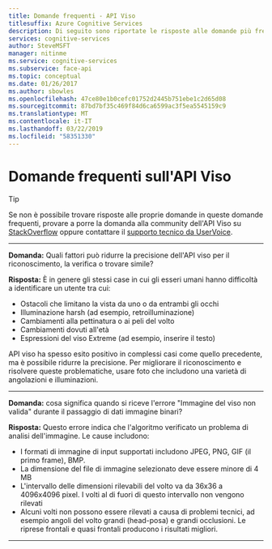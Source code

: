 ```yaml
---
title: Domande frequenti - API Viso
titlesuffix: Azure Cognitive Services
description: Di seguito sono riportate le risposte alle domande più frequenti sul servizio API Viso.
services: cognitive-services
author: SteveMSFT
manager: nitinme
ms.service: cognitive-services
ms.subservice: face-api
ms.topic: conceptual
ms.date: 01/26/2017
ms.author: sbowles
ms.openlocfilehash: 47ce80e1b0cefc01752d2445b751ebe1c2d65d08
ms.sourcegitcommit: 87bd7bf35c469f84d6ca6599ac3f5ea5545159c9
ms.translationtype: MT
ms.contentlocale: it-IT
ms.lasthandoff: 03/22/2019
ms.locfileid: "58351330"
---
```

# <a name="face-api-frequently-asked-questions"></a>Domande frequenti sull'API Viso

> [!TIP]
> Se non è possibile trovare risposte alle proprie domande in queste domande frequenti, provare a porre la domanda alla community dell'API Viso su [StackOverflow](https://stackoverflow.com/questions/tagged/project-oxford+or+microsoft-cognitive) oppure contattare il [supporto tecnico da UserVoice](https://cognitive.uservoice.com/).

-----
**Domanda:** Quali fattori può ridurre la precisione dell'API viso per il riconoscimento, la verifica o trovare simile?

**Risposta:** È in genere gli stessi case in cui gli esseri umani hanno difficoltà a identificare un utente tra cui:
* Ostacoli che limitano la vista da uno o da entrambi gli occhi
* Illuminazione harsh (ad esempio, retroilluminazione)
* Cambiamenti alla pettinatura o ai peli del volto
* Cambiamenti dovuti all'età
* Espressioni del viso Extreme (ad esempio, inserire il testo)

API viso ha spesso esito positivo in complessi casi come quello precedente, ma è possibile ridurre la precisione. Per migliorare il riconoscimento e risolvere queste problematiche, usare foto che includono una varietà di angolazioni e illuminazioni.

-----
**Domanda:**  cosa significa quando si riceve l'errore "Immagine del viso non valida" durante il passaggio di dati immagine binari?

**Risposta:**  Questo errore indica che l'algoritmo verificato un problema di analisi dell'immagine. Le cause includono:
* I formati di immagine di input supportati includono JPEG, PNG, GIF (il primo frame), BMP.
* La dimensione del file di immagine selezionato deve essere minore di 4 MB
* L'intervallo delle dimensioni rilevabili del volto va da 36x36 a 4096x4096 pixel. I volti al di fuori di questo intervallo non vengono rilevati
* Alcuni volti non possono essere rilevati a causa di problemi tecnici, ad esempio angoli del volto grandi (head-posa) e grandi occlusioni. Le riprese frontali e quasi frontali producono i risultati migliori.

-----
